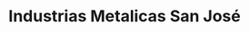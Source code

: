 ---
title: "Industrias Metalicas San José"
url: /quito/industrias-metalicas-san-jose/
shop: general
---